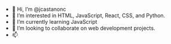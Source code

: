 - 👋 Hi, I’m @jcastanonc
- 👀 I’m interested in HTML, JavaScript, React, CSS, and Python.
- 🌱 I’m currently learning JavaScript
- 💞️ I’m looking to collaborate on web development projects.
- 📫 

<!---
jcastanonc/jcastanonc is a ✨ special ✨ repository because its `README.md` (this file) appears on your GitHub profile.
You can click the Preview link to take a look at your changes.
--->
